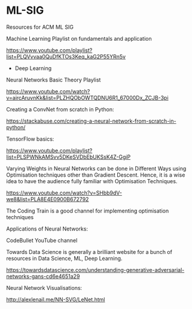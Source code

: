 # ML-SIG
Resources for ACM ML SIG

Machine Learning Playlist on fundamentals and application

https://www.youtube.com/playlist?list=PLQVvvaa0QuDfKTOs3Keq_kaG2P55YRn5v


* Deep Learning

Neural Networks Basic Theory Playlist

https://www.youtube.com/watch?v=aircAruvnKk&list=PLZHQObOWTQDNU6R1_67000Dx_ZCJB-3pi

Creating a ConvNet from scratch in Python:

https://stackabuse.com/creating-a-neural-network-from-scratch-in-python/

TensorFlow basics:

https://www.youtube.com/playlist?list=PLSPWNkAMSvv5DKeSVDbEbUKSsK4Z-GgiP



Varying Weights in Neural Networks can be done in Different Ways using Optimisation techniques other than Gradient Descent. Hence, it is a wise idea to have the audience fully familiar with Optimisation Techniques.

https://www.youtube.com/watch?v=SHbb9dV-we8&list=PLA8E4E0900B672792


The Coding Train is a good channel for implementing optimisation techniques



Applications of Neural Networks:

CodeBullet YouTube channel


Towards Data Science is generally a brilliant website for a bunch of resources in Data Science, ML, Deep Learning.

https://towardsdatascience.com/understanding-generative-adversarial-networks-gans-cd6e4651a29

Neural Network Visualisations:

http://alexlenail.me/NN-SVG/LeNet.html
